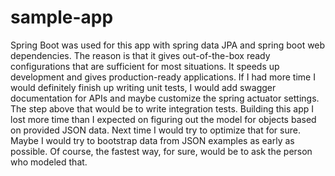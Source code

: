 # sample-app

Spring Boot was used for this app with spring data JPA and spring boot web dependencies. The reason is that it gives out-of-the-box ready configurations that are sufficient for most situations. It speeds up development and gives production-ready applications.
If I had more time I would definitely finish up writing unit tests, I would add swagger documentation for APIs and maybe customize the spring actuator settings. The step above that would be to write integration tests.
Building this app I lost more time than I expected on figuring out the model for objects based on provided JSON data. Next time I would try to optimize that for sure. Maybe I would try to bootstrap data from JSON examples as early as possible. Of course, the fastest way, for sure, would be to ask the person who modeled that.

